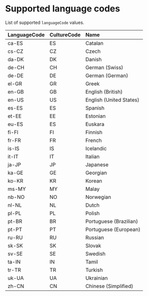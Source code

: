 # Supported language codes
List of supported `languageCode` values.

| LanguageCode | CultureCode | Name                    |
|:-------------|:------------|:------------------------|
| ca-ES        | ES          | Catalan                 |
| cs-CZ        | CZ          | Czech                   |
| da-DK        | DK          | Danish                  |
| de-CH        | CH          | German (Swiss)          |
| de-DE        | DE          | German (German)         |
| el-GR        | GR          | Greek                   |
| en-GB        | GB          | English (British)       |
| en-US        | US          | English (United States) |
| es-ES        | ES          | Spanish                 |
| et-EE        | EE          | Estonian                |
| eu-ES        | ES          | Euskara                 |
| fi-FI        | FI          | Finnish                 |
| fr-FR        | FR          | French                  |
| is-IS        | IS          | Icelandic               |
| it-IT        | IT          | Italian                 |
| ja-JP        | JP          | Japanese                |
| ka-GE        | GE          | Georgian                |
| ko-KR        | KR          | Korean                  |
| ms-MY        | MY          | Malay                   |
| nb-NO        | NO          | Norwegian               |
| nl-NL        | NL          | Dutch                   |
| pl-PL        | PL          | Polish                  |
| pt-BR        | BR          | Portuguese (Brazilian)  |
| pt-PT        | PT          | Portuguese (European)   |
| ru-RU        | RU          | Russian                 |
| sk-SK        | SK          | Slovak                  |
| sv-SE        | SE          | Swedish                 |
| ta-IN        | IN          | Tamil                   |
| tr-TR        | TR          | Turkish                 |
| uk-UA        | UA          | Ukrainian               |
| zh-CN        | CN          | Chinese (Simplified)    |
